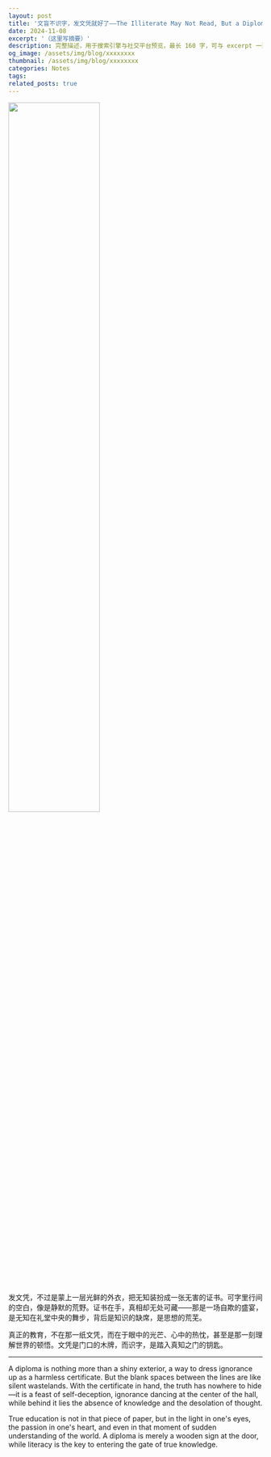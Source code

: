 ```yaml
---
layout: post
title: '文盲不识字，发文凭就好了——The Illiterate May Not Read, But a Diploma Will Be Fine'
date: 2024-11-08
excerpt: '（这里写摘要）'
description: 完整描述，用于搜索引擎与社交平台预览，最长 160 字，可与 excerpt 一致
og_image: /assets/img/blog/xxxxxxxx
thumbnail: /assets/img/blog/xxxxxxxx
categories: Notes
tags: 
related_posts: true
---
```


<img src="{{ '/assets/img/blog/xxxxxxxx' | relative_url }}" style="width:60%;">

发文凭，不过是蒙上一层光鲜的外衣，把无知装扮成一张无害的证书。可字里行间的空白，像是静默的荒野。证书在手，真相却无处可藏——那是一场自欺的盛宴，是无知在礼堂中央的舞步，背后是知识的缺席，是思想的荒芜。

真正的教育，不在那一纸文凭，而在于眼中的光芒、心中的热忱，甚至是那一刻理解世界的顿悟。文凭是门口的木牌，而识字，是踏入真知之门的钥匙。

---

A diploma is nothing more than a shiny exterior, a way to dress ignorance up as a harmless certificate. But the blank spaces between the lines are like silent wastelands. With the certificate in hand, the truth has nowhere to hide—it is a feast of self-deception, ignorance dancing at the center of the hall, while behind it lies the absence of knowledge and the desolation of thought.

True education is not in that piece of paper, but in the light in one's eyes, the passion in one's heart, and even in that moment of sudden understanding of the world. A diploma is merely a wooden sign at the door, while literacy is the key to entering the gate of true knowledge.